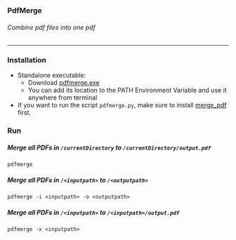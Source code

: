 ### PdfMerge
###### Combine pdf files into one pdf
---
### Installation

- Standalone executable:
    - Download [pdfmerge.exe](https://github.com/SaadBadr/pdfmerge/raw/master/dist/pdfmerge.exe)
    - You can add its location to the PATH Environment Variable and use it anywhere from terminal
- If you want to run the script `pdfmerge.py`, make sure to install [merge_pdf](https://pypi.org/project/merge-pdf/) first.




### Run

##### Merge all PDFs in `/currentDirectory` to `/currentDirectory/output.pdf`
```
pdfmerge
```
##### Merge all PDFs in `/<inputpath>` to `/<outputpath>`
```
pdfmerge -i <inputpath> -o <outputpath>
```
##### Merge all PDFs in `/<inputpath>` to `/<inputpath>/output.pdf`
```
pdfmerge -x <inputpath>
```
